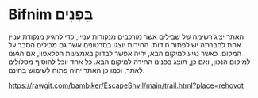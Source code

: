 # Bifnim בִּפְנִים
האתר יציג רשימה של שבילים אשר מורכבים מנקודות עניין, כדי להגיע מנקודת עניין אחת לחברתה יש לפתור חידות.
החידות יוצגו בסרטונים אשר גם מכילים הסבר על המקום.
כאשר נגיע למיקום הבא, יהיה אפשר לבדוק באמצעות הפלאפון, אם הגענו למיקום הנכון, ואם כן, תוצג בפנינו החידה למיקום הבא.
כל אחד יוכל להוסיף מסלולים לאתר, וכמו כן האתר יהיה פתוח לשימוש בחינם.

https://rawgit.com/bambiker/EscapeShvil/main/trail.html?place=rehovot
